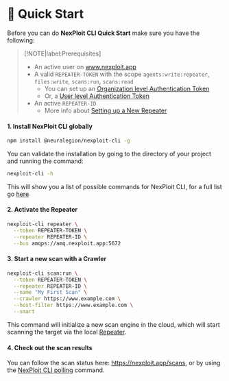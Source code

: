 # 🚀 Quick Start

Before you can do **NexPloit CLI Quick Start** make sure you have the following:

> [!NOTE|label:Prerequisites]
> - An active user on www.nexploit.app
> - A valid `REPEATER-TOKEN` with the scope `agents:write:repeater`, `files:write`, `scans:run`, `scans:read`
>   - You can set up an [Organization level Authentication Token](user-guide/organization-administration/details-and-policies.md#managing-organization-api-keys)
>   - Or, a [User level Authentication Token](user-guide/personal-account-administration/details-and-settings.md#managing-your-api-keys)
> - An active `REPEATER-ID`
>   - More info about [Setting up a New Repeater](/user-guide/agents/overview.md)

#### 1. Install NexPloit CLI globally

```bash
npm install @neuralegion/nexploit-cli -g
```

You can validate the installation by going to the directory of your project and running the command:

```bash
nexploit-cli -h
```

This will show you a list of possible commands for NexPloit CLI, for a full list go [here](/nexploit-cli/commands)

#### 2. Activate the Repeater

```bash
nexploit-cli repeater \
  --token REPEATER-TOKEN \
  --repeater REPEATER-ID \
  --bus amqps://amq.nexploit.app:5672
```

#### 3. Start a new scan with a Crawler

```bash
nexploit-cli scan:run \
  --token REPEATER-TOKEN \
  --repeater REPEATER-ID \
  --name "My First Scan" \
  --crawler https://www.example.com \
  --host-filter https://www.example.com \
  --smart
```

This command will initialize a new scan engine in the cloud, which will start scanning the target via the local [Repeater](../deployment/repeater).

#### 4. Check out the scan results

You can follow the scan status here: https://nexploit.app/scans, or by using the [NexPloit CLI polling](/commands.md#🚨-check-scan-status) command.
